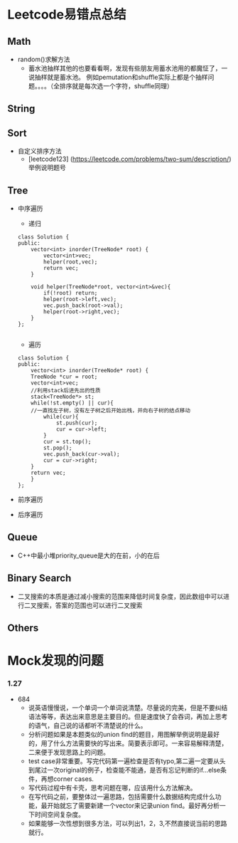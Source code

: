 # Leetcode易错点总结
## Math
* random()求解方法 
	* 蓄水池抽样其他的也要看看啊，发现有些朋友用蓄水池用的都魔怔了，一说抽样就是蓄水池。 例如pemutation和shuffle实际上都是个抽样问题。。。。（全排序就是每次选一个字符，shuffle同理）

## String
## Sort
* 自定义排序方法
	* [leetcode123] (https://leetcode.com/problems/two-sum/description/) 举例说明题号

## Tree

* 中序遍历
	* 递归

	```
	class Solution {
	public:
        vector<int> inorder(TreeNode* root) {
        	vector<int>vec;
        	helper(root,vec);
        	return vec;
    	}
    
    	void helper(TreeNode*root, vector<int>&vec){
        	if(!root) return;
        	helper(root->left,vec);
        	vec.push_back(root->val);
        	helper(root->right,vec);
    	}
	};

	
	```
	* 遍历

	```
	class Solution {
	public:
    	vector<int> inorder(TreeNode* root) {
        TreeNode *cur = root;
        vector<int>vec;
        //利用stack后进先出的性质
        stack<TreeNode*> st;
        while(!st.empty() || cur){
        //一直找左子树，没有左子树之后开始出栈，并向右子树的结点移动
            while(cur){
                st.push(cur);
                cur = cur->left;
            }
            cur = st.top();
            st.pop();
            vec.push_back(cur->val);
            cur = cur->right;
        }
        return vec;
    	}
	};

	```
* 前序遍历
* 后序遍历

## Queue
* C++中最小堆priority_queue是大的在前，小的在后

## Binary Search
* 二叉搜索的本质是通过减小搜索的范围来降低时间复杂度，因此数组中可以进行二叉搜索，答案的范围也可以进行二叉搜索

## Others




# Mock发现的问题
### 1.27
* 684
	* 说英语慢慢说，一个单词一个单词说清楚。尽量说的完美，但是不要纠结语法等等，表达出来意思是主要目的。但是速度快了会吞词，再加上思考的语气，自己说的话都听不清楚说的什么。
	* 分析问题如果是本题类似的union find的题目，用图解举例说明是最好的，用了什么方法需要快的写出来。简要表示即可。一来容易解释清楚，二来便于发现思路上的问题。
	* test case非常重要。写完代码第一遍检查是否有typo,第二遍一定要从头到尾过一次original的例子，检查能不能通，是否有忘记判断的if...else条件，再想corner cases.
	* 写代码过程中有卡壳，思考问题在哪，应该用什么方法解决。
	* 在写代码之前，要整体过一遍思路，包括需要什么数据结构完成什么功能，最开始就忘了需要新建一个vector来记录union find。最好再分析一下时间空间复杂度。
	* 如果能够一次性想到很多方法，可以列出1，2，3,不然直接说当前的思路就行。
